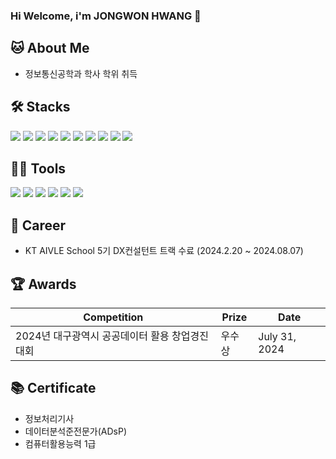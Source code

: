 ### Hi Welcome, i'm JONGWON HWANG 👋

🐱 About Me
---
- 정보통신공학과 학사 학위 취득



🛠️ Stacks
---
 <img src="https://img.shields.io/badge/Python-3766AB?style=flat-square&logo=Python&logoColor=white"/> <img src="https://img.shields.io/badge/C-A8B9CC?style=flat-square&logo=C&logoColor=white"/> <img src="https://img.shields.io/badge/MySQL-4479A1?style=flat-square&logo=MySQL&logoColor=white"/> <img src="https://img.shields.io/badge/HTML5-E34F26?style=flat-square&logo=HTML5&logoColor=white"/> <img src="https://img.shields.io/badge/NUMPY-013243?style=flat-square&logo=NUMPY&logoColor=white"/> <img src="https://img.shields.io/badge/PANDAS-150458?style=flat-square&logo=PANDAS&logoColor=white"/> <img src="https://img.shields.io/badge/Scikit Learn-F7931E?style=flat-square&logo=scikitlearn&logoColor=white"/> <img src="https://img.shields.io/badge/keras-D00000?style=flat-square&logo=keras&logoColor=white"/> <img src="https://img.shields.io/badge/Power BI-E74536?style=flat-square&logo=&logoColor=white"/> <img src="https://img.shields.io/badge/R-276DC3?style=flat-square&logo=r&logoColor=white"/>



💪🏼 Tools 
---
 <img src="https://img.shields.io/badge/Visual Studio-9013FE?style=flat-square&logo=Visual Studio&logoColor=white"/> <img src="https://img.shields.io/badge/Visual Studio Code-007ACC?style=flat-square&logo=Visual Studio Code&logoColor=white"/> <img src="https://img.shields.io/badge/Github-181717?style=flat-square&logo=Github&logoColor=white"/> <img src="https://img.shields.io/badge/Anaconda-44A833?style=flat-square&logo=Anaconda&logoColor=white"/> <img src="https://img.shields.io/badge/Intellij IDEA-000000?style=flat-square&logo=intellijidea&logoColor=white"/> <img src="https://img.shields.io/badge/Linux-FCC624?style=flat-square&logo=linux&logoColor=black"/>



🏢 Career
---
- KT AIVLE School 5기 DX컨설턴트 트랙 수료 (2024.2.20 ~ 2024.08.07)



🏆 Awards
---
|Competition|Prize|Date|
|------|---|---|
|2024년 대구광역시 공공데이터 활용 창업경진대회|우수상|July 31, 2024|



📚 Certificate
---
- 정보처리기사
- 데이터분석준전문가(ADsP)
- 컴퓨터활용능력 1급
